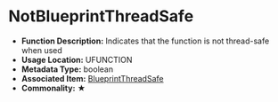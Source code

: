 # NotBlueprintThreadSafe

- **Function Description:** Indicates that the function is not thread-safe when used
- **Usage Location:** UFUNCTION
- **Metadata Type:** boolean
- **Associated Item:** [BlueprintThreadSafe](BlueprintThreadSafe.md)
- **Commonality:** ★